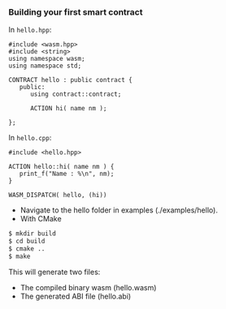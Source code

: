 ### Building your first smart contract

In `hello.hpp`:

```
#include <wasm.hpp>
#include <string>
using namespace wasm;
using namespace std;

CONTRACT hello : public contract {
   public:
      using contract::contract;

      ACTION hi( name nm );

};

```

In `hello.cpp`:

```
#include <hello.hpp>

ACTION hello::hi( name nm ) {
   print_f("Name : %\n", nm);
}

WASM_DISPATCH( hello, (hi))
```

- Navigate to the hello folder in examples (./examples/hello).
- With CMake

```sh
$ mkdir build
$ cd build
$ cmake ..
$ make
```
This will generate two files:
* The compiled binary wasm (hello.wasm)
* The generated ABI file (hello.abi)
